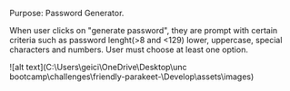 Purpose: Password Generator.

When user clicks on "generate password", they are prompt with certain criteria such as password lenght(>8 and <129)
lower, uppercase, special characters and numbers.
User must choose at least one option.

![alt text](C:\Users\geici\OneDrive\Desktop\unc bootcamp\challenges\friendly-parakeet-\Develop\assets\images)

